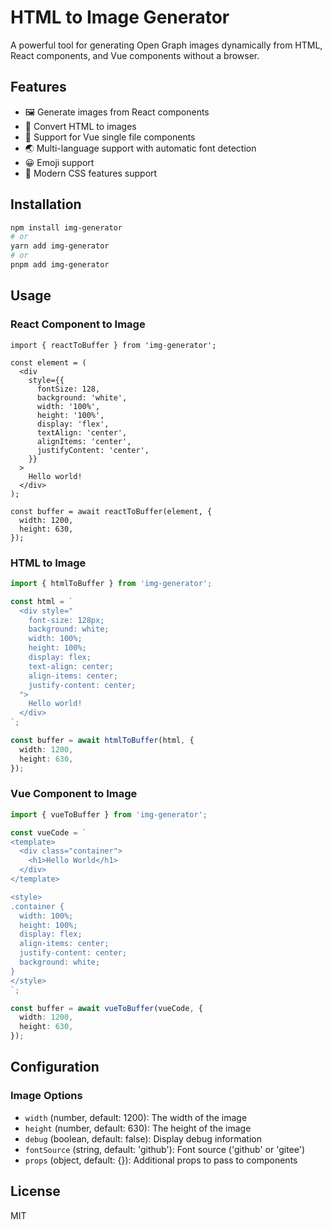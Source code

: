 # HTML to Image Generator

A powerful tool for generating Open Graph images dynamically from HTML, React components, and Vue components without a browser.

## Features

- 🖼️ Generate images from React components
- 📝 Convert HTML to images
- 🎨 Support for Vue single file components
- 🌏 Multi-language support with automatic font detection
- 😀 Emoji support
- 🎨 Modern CSS features support

## Installation

```bash
npm install img-generator
# or
yarn add img-generator
# or
pnpm add img-generator
```

## Usage

### React Component to Image

```typescript-jsx
import { reactToBuffer } from 'img-generator';

const element = (
  <div
    style={{
      fontSize: 128,
      background: 'white',
      width: '100%',
      height: '100%',
      display: 'flex',
      textAlign: 'center',
      alignItems: 'center',
      justifyContent: 'center',
    }}
  >
    Hello world!
  </div>
);

const buffer = await reactToBuffer(element, {
  width: 1200,
  height: 630,
});
```

### HTML to Image

```typescript
import { htmlToBuffer } from 'img-generator';

const html = `
  <div style="
    font-size: 128px;
    background: white;
    width: 100%;
    height: 100%;
    display: flex;
    text-align: center;
    align-items: center;
    justify-content: center;
  ">
    Hello world!
  </div>
`;

const buffer = await htmlToBuffer(html, {
  width: 1200,
  height: 630,
});
```

### Vue Component to Image

```typescript
import { vueToBuffer } from 'img-generator';

const vueCode = `
<template>
  <div class="container">
    <h1>Hello World</h1>
  </div>
</template>

<style>
.container {
  width: 100%;
  height: 100%;
  display: flex;
  align-items: center;
  justify-content: center;
  background: white;
}
</style>
`;

const buffer = await vueToBuffer(vueCode, {
  width: 1200,
  height: 630,
});
```

## Configuration

### Image Options

- `width` (number, default: 1200): The width of the image
- `height` (number, default: 630): The height of the image
- `debug` (boolean, default: false): Display debug information
- `fontSource` (string, default: 'github'): Font source ('github' or 'gitee')
- `props` (object, default: {}): Additional props to pass to components

## License

MIT 
